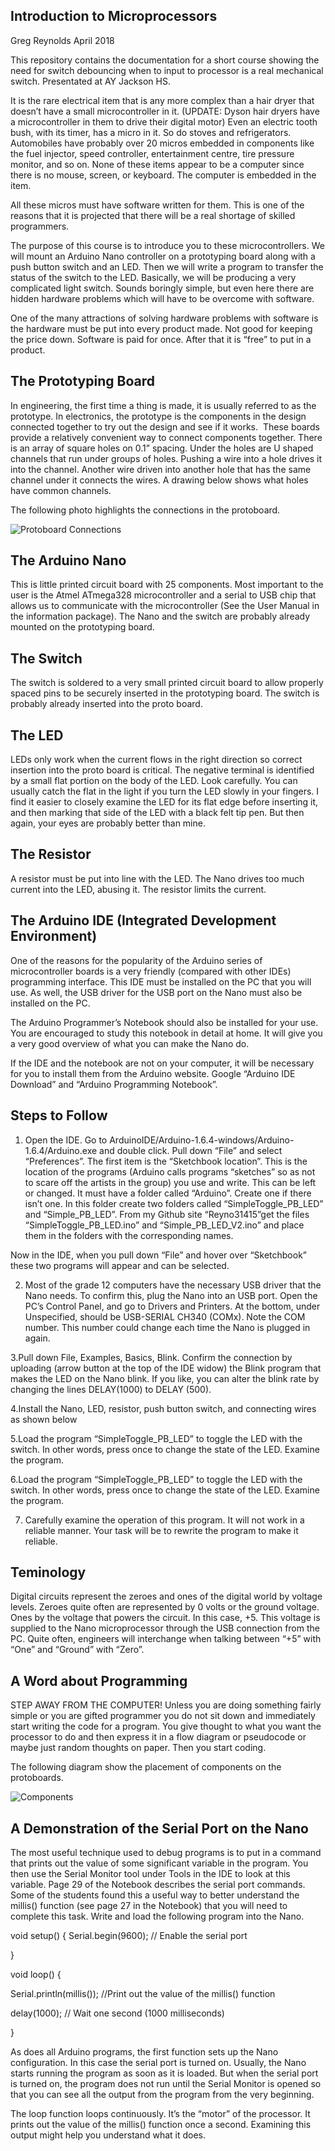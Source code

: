  ## Introduction to Microprocessors
 
 Greg Reynolds April 2018

  This repository contains the documentation for a short course showing the need for switch debouncing
  when to input to processor is a real mechanical switch. Presentated at AY Jackson HS.
  
It is the rare electrical item that is any more complex than a hair dryer that doesn’t have a small microcontroller in it. 
(UPDATE: Dyson hair dryers have a microcontroller in them to drive their digital motor) Even an electric tooth bush, with its timer,
has a micro in it. So do stoves and refrigerators. Automobiles have probably over 20 micros embedded in components like the fuel injector,
speed controller, entertainment centre, tire pressure monitor, and so on. None of these items appear to be a computer since there is no
mouse, screen, or keyboard. The computer is embedded in the item.

All these micros must have software written for them. This is one of the reasons that it is projected that there will be a real shortage of skilled programmers.

The purpose of this course is to introduce you to these microcontrollers. We will mount an Arduino Nano controller on a prototyping board along with a push button switch and an LED. Then we will write a program to transfer the status of the switch to the LED. Basically, we will be producing a very complicated light switch.
Sounds boringly simple, but even here there are hidden hardware problems which will have to be overcome with software.

One of the many attractions of solving hardware problems with software is the hardware must be put into every product made. Not good for keeping the price down. Software is paid for once. After that it is “free” to put in a product. 

## The Prototyping Board

In engineering, the first time a thing is made, it is usually referred to as the prototype.
In electronics, the prototype is the components in the design connected together to try out the design and see if it works.  These boards provide a relatively convenient way to connect components together. There is an array of square holes on 0.1” spacing. Under the holes are U shaped channels that run under groups of holes. Pushing a wire into a hole drives it into the channel. Another wire driven into another hole that has the same channel under it connects the wires. A drawing below shows what holes have common channels.

The following photo highlights the connections in the protoboard. 

![Protoboard Connections](https://github.com/Reyno31415/intro_to_microprocessors/blob/master/proto2.png)

## The Arduino Nano

 This is little printed circuit board with 25 components. Most important to the user is the Atmel ATmega328 microcontroller and a serial to USB chip that allows us to communicate with the microcontroller (See the User Manual in the information package).
	The Nano and the switch are probably already mounted on the prototyping board. 
## The Switch

 The switch is soldered to a very small printed circuit board to allow properly spaced pins to be securely inserted in the prototyping board. 
	The switch is probably already inserted into the proto board. 
 ## The LED
  LEDs only work when the current flows in the right direction so correct insertion into the proto board is critical.  The negative terminal is identified by a small flat portion on the body of the LED. Look carefully. You can usually catch the flat in the light if you turn the LED slowly in your fingers. I find it easier to closely examine the LED for its flat edge before inserting it, and then marking that side of the LED with a black felt tip pen. But then again, your eyes are probably better than mine.
  
 ## The Resistor
  A resistor must be put into line with the LED. The Nano drives too much current into the LED, abusing it. The resistor limits the current.
  
  ## The Arduino IDE (Integrated Development Environment)
  One of the reasons for the popularity of the Arduino series of microcontroller boards is a very friendly (compared with other IDEs) programming interface. This IDE must be installed on the PC that you will use. As well, the USB driver for the USB port on the Nano must also be installed on the PC.
  
The Arduino Programmer’s Notebook should also be installed for your use. You are encouraged to study this notebook in detail at home. It will give you a very good overview of what you can make the Nano do.

If the IDE and the notebook are not on your computer, it will be necessary for you to install them from the Arduino website. Google “Arduino IDE Download” and “Arduino Programming Notebook”.

## Steps to Follow

1. Open the IDE.  Go to ArduinoIDE/Arduino-1.6.4-windows/Arduino-1.6.4/Arduino.exe and double click. Pull down “File” and select “Preferences”. The first item is the “Sketchbook location”.  This is the location of the programs (Arduino calls programs “sketches” so as not to scare off the artists in the group) you use and write. This can be left or changed. It must have a folder called “Arduino”. Create one if there isn’t one. In this folder create two folders called “SimpleToggle_PB_LED” and “Simple_PB_LED”.  From my Github site “Reyno31415”get the files “SimpleToggle_PB_LED.ino” and    “Simple_PB_LED_V2.ino” and place them in the folders with the corresponding names. 

Now in the IDE, when you pull down “File” and hover over “Sketchbook” these  two programs will appear and can be selected.

2. Most of the grade 12 computers have the necessary USB driver that the Nano needs. To confirm this, plug the Nano into an USB port. Open the PC’s Control Panel, and go to Drivers and Printers. At the bottom, under Unspecified, should be USB-SERIAL CH340 (COMx). Note the COM number. This number could change each time the Nano is plugged in again.

3.Pull down File, Examples, Basics, Blink. Confirm the connection by uploading (arrow button at the top of the IDE widow) the Blink program that makes the LED on the Nano blink. If you like, you can alter the blink rate by changing the lines DELAY(1000) to DELAY (500).

4.Install the Nano, LED, resistor, push button switch, and connecting wires as shown below

5.Load the program “SimpleToggle_PB_LED” to toggle the LED with the switch. In other words, press once to change the state of the LED. Examine the program.

6.Load the program “SimpleToggle_PB_LED” to toggle the LED with the switch. In other words, press once to change the state of the LED. Examine the program.

7. Carefully examine the operation of this program. It will not work in a reliable manner.
Your task will be to rewrite the program to make it reliable.

## Teminology

Digital circuits represent the zeroes and ones of the digital world by voltage levels. Zeroes quite often are represented by 0 volts or the ground voltage. Ones by the voltage that powers the circuit. In this case, +5. This voltage is supplied to the Nano microprocessor through the USB connection from the PC. Quite often, engineers will interchange when talking between “+5” with “One” and “Ground” with “Zero”.

## A Word about Programming

STEP AWAY FROM THE COMPUTER! Unless you are doing something fairly simple or you are gifted programmer you do not sit down and immediately start writing the code for a program. You give thought to what you want the processor to do and then express it in a flow diagram or pseudocode or maybe just random thoughts on paper. Then you start coding.

The following diagram show the placement of components on the protoboards.

![Components](https://github.com/Reyno31415/intro_to_microprocessors/blob/master/NanoV2_bb.jpg)

## A Demonstration of the Serial Port on the Nano

The most useful technique used to debug programs is to put in a command that prints out the value of some significant variable in the program. You then use the Serial Monitor tool under Tools in the IDE to look at this variable. Page 29 of the Notebook describes the serial port commands.
	Some of the students found this a useful way to better understand the millis()  function (see page 27 in the Notebook) that you will need to complete this task. Write and load the following program into the Nano.


void setup() {
  Serial.begin(9600); // Enable the serial port 

}

void loop() {

  Serial.println(millis()); //Print out the value of the millis() function
  
  delay(1000); // Wait one second (1000 milliseconds)

}

As does all Arduino programs, the first function sets up the Nano configuration. In this case the serial port is turned on. Usually, the Nano starts running the program as soon as it is loaded. But when the serial port is turned on, the program does not run until the Serial Monitor is opened so that you can see all the output from the program from the very beginning.

The loop function loops continuously. It’s the “motor” of the processor. It prints out the value of
the millis() function once a second. Examining this output might help you understand what it does.  
	
